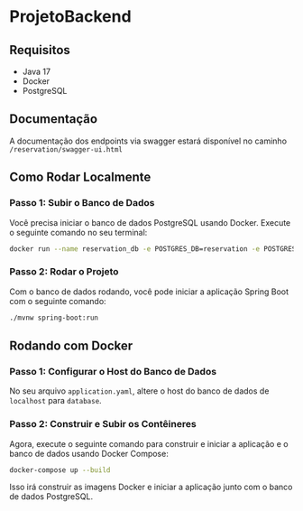 
# ProjetoBackend

## Requisitos
- Java 17
- Docker
- PostgreSQL

## Documentação
A documentação dos endpoints via swagger estará disponível no caminho `/reservation/swagger-ui.html`

## Como Rodar Localmente

### Passo 1: Subir o Banco de Dados
Você precisa iniciar o banco de dados PostgreSQL usando Docker. Execute o seguinte comando no seu terminal:

```bash
docker run --name reservation_db -e POSTGRES_DB=reservation -e POSTGRES_USER=postgres -e POSTGRES_PASSWORD=postgres -p 5432:5432 -d postgres
```

### Passo 2: Rodar o Projeto
Com o banco de dados rodando, você pode iniciar a aplicação Spring Boot com o seguinte comando:

```bash
./mvnw spring-boot:run
```

## Rodando com Docker

### Passo 1: Configurar o Host do Banco de Dados
No seu arquivo `application.yaml`, altere o host do banco de dados de `localhost` para `database`.

### Passo 2: Construir e Subir os Contêineres
Agora, execute o seguinte comando para construir e iniciar a aplicação e o banco de dados usando Docker Compose:

```bash
docker-compose up --build
```

Isso irá construir as imagens Docker e iniciar a aplicação junto com o banco de dados PostgreSQL.
